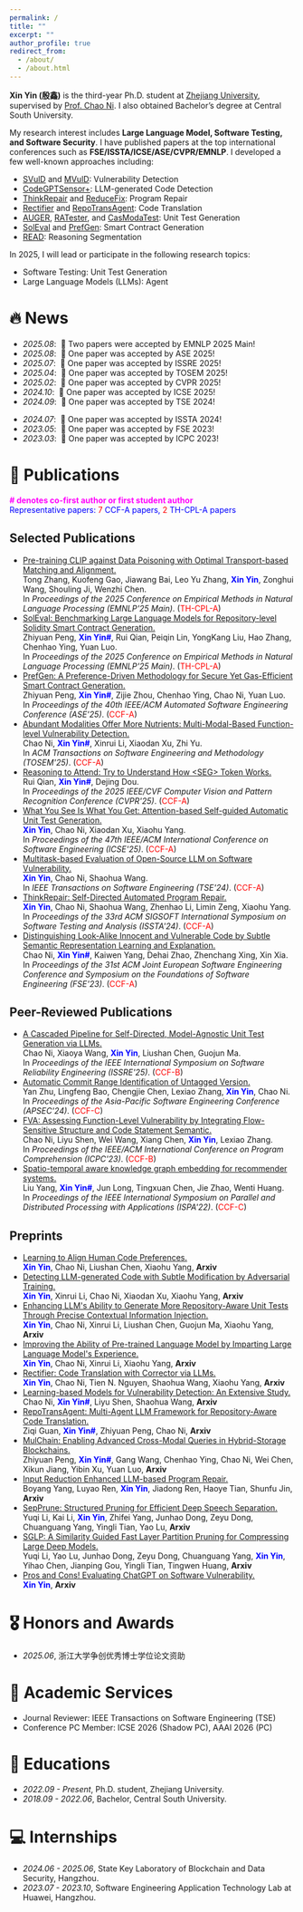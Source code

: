 ```yaml
---
permalink: /
title: ""
excerpt: ""
author_profile: true
redirect_from: 
  - /about/
  - /about.html
---
```


<span class='anchor' id='about-me'></span>

**Xin Yin (殷鑫)** is the third-year Ph.D. student at [Zhejiang University](https://www.zju.edu.cn/english/), supervised by [Prof. Chao Ni](https://jacknichao.github.io/). I also obtained Bachelor’s degree at Central South University. 

My research interest includes **Large Language Model, Software Testing, and Software Security**. I have published papers at the top international conferences such as **FSE/ISSTA/ICSE/ASE/CVPR/EMNLP**. I developed a few well-known approaches including:
- [SVulD](https://github.com/vinci-grape/SVulD) and [MVulD](https://github.com/vinci-grape/MVulD): Vulnerability Detection
- [CodeGPTSensor+](https://github.com/vinci-grape/CodeGPTSensor-plus): LLM-generated Code Detection
- [ThinkRepair](https://github.com/vinci-grape/ThinkRepair) and [ReduceFix](): Program Repair
- [Rectifier](https://github.com/vinci-grape/Rectifier) and [RepoTransAgent](): Code Translation
- [AUGER](https://github.com/vinci-grape/AUGER), [RATester](), and [CasModaTest](): Unit Test Generation
- [SolEval]() and [PrefGen](): Smart Contract Generation
- [READ](https://github.com/rui-qian/READ): Reasoning Segmentation

In 2025, I will lead or participate in the following research topics:
- Software Testing: Unit Test Generation
- Large Language Models (LLMs): Agent

# 🔥 News
- *2025.08*: &nbsp;🎉 Two papers were accepted by EMNLP 2025 Main!
- *2025.08*: &nbsp;🎉 One paper was accepted by ASE 2025!
- *2025.07*: &nbsp;🎉 One paper was accepted by ISSRE 2025!
- *2025.04*: &nbsp;🎉 One paper was accepted by TOSEM 2025!
- *2025.02*: &nbsp;🎉 One paper was accepted by CVPR 2025!
- *2024.10*: &nbsp;🎉 One paper was accepted by ICSE 2025!
- *2024.09*: &nbsp;🎉 One paper was accepted by TSE 2024!
<!-- - *2024.09*: &nbsp;🎉 One paper was accepted by APSEC 2024! -->
- *2024.07*: &nbsp;🎉 One paper was accepted by ISSTA 2024!
- *2023.05*: &nbsp;🎉 One paper was accepted by FSE 2023! 
- *2023.03*: &nbsp;🎉 One paper was accepted by ICPC 2023!
<!-- - *2022.11*: &nbsp;🎉 One paper was accepted by ISPA 2022! -->

# 📝 Publications
<!-- **\# denotes co-first author or first student author** -->
<span style="color:#ff00fc">**\# denotes co-first author or first student author**</span>  
<span style="color:blue">Representative papers:</span> <span style="color:red">7</span> <span style="color:blue">CCF-A papers,</span> <span style="color:red">2</span> <span style="color:blue">TH-CPL-A papers</span>

<!-- <div class='paper-box'><div class='paper-box-image'><div><div class="badge">CVPR 2016</div><img src='images/500x300.png' alt="sym" width="100%"></div></div>
<div class='paper-box-text' markdown="1">

[Deep Residual Learning for Image Recognition](https://openaccess.thecvf.com/content_cvpr_2016/papers/He_Deep_Residual_Learning_CVPR_2016_paper.pdf)

**Kaiming He**, Xiangyu Zhang, Shaoqing Ren, Jian Sun

[**Project**](https://scholar.google.com/citations?view_op=view_citation&hl=zh-CN&user=DhtAFkwAAAAJ&citation_for_view=DhtAFkwAAAAJ:ALROH1vI_8AC) <strong><span class='show_paper_citations' data='DhtAFkwAAAAJ:ALROH1vI_8AC'></span></strong>
- Lorem ipsum dolor sit amet, consectetur adipiscing elit. Vivamus ornare aliquet ipsum, ac tempus justo dapibus sit amet. 
</div>
</div> -->

## Selected Publications
- [Pre-training CLIP against Data Poisoning with Optimal Transport-based Matching and Alignment.]()<br>
  Tong Zhang, Kuofeng Gao, Jiawang Bai, Leo Yu Zhang, <span style="color: blue;">**Xin Yin**</span>, Zonghui Wang, Shouling Ji, Wenzhi Chen.<br>
  In *Proceedings of the 2025 Conference on Empirical Methods in Natural Language Processing (EMNLP'25 Main)*. (<span style="color:red">TH-CPL-A</span>)
- [SolEval: Benchmarking Large Language Models for Repository-level Solidity Smart Contract Generation.](https://vinci-grape.github.io/papers/SolEval__Benchmarking_Large_Language_Models_for_Repository_level_Solidity_Code_Generation.pdf)<br>
  Zhiyuan Peng, <span style="color: blue;">**Xin Yin\#**</span>, Rui Qian, Peiqin Lin, YongKang Liu, Hao Zhang, Chenhao Ying, Yuan Luo.<br>
  In *Proceedings of the 2025 Conference on Empirical Methods in Natural Language Processing (EMNLP'25 Main)*. (<span style="color:red">TH-CPL-A</span>)
- [PrefGen: A Preference-Driven Methodology for Secure Yet Gas-Efficient Smart Contract Generation.](https://vinci-grape.github.io/papers/PrefGen.pdf)<br>
  Zhiyuan Peng, <span style="color: blue;">**Xin Yin\#**</span>, Zijie Zhou, Chenhao Ying, Chao Ni, Yuan Luo.<br>
  In *Proceedings of the 40th IEEE/ACM Automated Software Engineering Conference (ASE'25)*. (<span style="color:red">CCF-A</span>)
- [Abundant Modalities Offer More Nutrients: Multi-Modal-Based Function-level Vulnerability Detection.](https://dl.acm.org/doi/pdf/10.1145/3731557)<br>
  Chao Ni, <span style="color: blue;">**Xin Yin\#**</span>, Xinrui Li, Xiaodan Xu, Zhi Yu.<br>
  In *ACM Transactions on Software Engineering and Methodology (TOSEM'25)*. (<span style="color:red">CCF-A</span>)
- [Reasoning to Attend: Try to Understand How \<SEG\> Token Works.](https://arxiv.org/pdf/2412.17741)<br>
  Rui Qian, <span style="color: blue;">**Xin Yin\#**</span>, Dejing Dou.<br>
  In *Proceedings of the 2025 IEEE/CVF Computer Vision and Pattern Recognition Conference (CVPR'25)*. (<span style="color:red">CCF-A</span>)
- [What You See Is What You Get: Attention-based Self-guided Automatic Unit Test Generation.](https://arxiv.org/pdf/2412.00828)<br>
  <span style="color: blue;">**Xin Yin**</span>, Chao Ni, Xiaodan Xu, Xiaohu Yang.<br>
  In *Proceedings of the 47th IEEE/ACM International Conference on Software Engineering (ICSE'25)*. (<span style="color:red">CCF-A</span>)
- [Multitask-based Evaluation of Open-Source LLM on Software Vulnerability.](https://arxiv.org/pdf/2404.02056)<br>
  <span style="color: blue;">**Xin Yin**</span>, Chao Ni, Shaohua Wang.<br>
  In *IEEE Transactions on Software Engineering (TSE'24)*. (<span style="color:red">CCF-A</span>)
- [ThinkRepair: Self-Directed Automated Program Repair.](https://arxiv.org/pdf/2407.20898)<br>
  <span style="color: blue;">**Xin Yin**</span>, Chao Ni, Shaohua Wang, Zhenhao Li, Limin Zeng, Xiaohu Yang.<br>
  In *Proceedings of the 33rd ACM SIGSOFT International Symposium on Software Testing and Analysis (ISSTA'24)*. (<span style="color:red">CCF-A</span>)
- [Distinguishing Look-Alike Innocent and Vulnerable Code by Subtle Semantic Representation Learning and Explanation.](https://arxiv.org/pdf/2308.11237)<br>
  Chao Ni, <span style="color: blue;">**Xin Yin\#**</span>, Kaiwen Yang, Dehai Zhao, Zhenchang Xing, Xin Xia.<br>
  In *Proceedings of the 31st ACM Joint European Software Engineering Conference and Symposium on the Foundations of Software Engineering (FSE'23)*. (<span style="color:red">CCF-A</span>)

## Peer-Reviewed Publications
- [A Cascaded Pipeline for Self-Directed, Model-Agnostic Unit Test Generation via LLMs.](https://vinci-grape.github.io/papers/A_Cascaded_Pipeline_for_Self_Directed__Model_Agnostic_Unit_Test_Generation_via_LLMs.pdf)<br>
  Chao Ni, Xiaoya Wang, <span style="color: blue;">**Xin Yin**</span>, Liushan Chen, Guojun Ma.<br>
  In *Proceedings of the IEEE International Symposium on Software Reliability Engineering (ISSRE'25)*. (<span style="color:red">CCF-B</span>)
- [Automatic Commit Range Identification of Untagged Version.](https://ieeexplore.ieee.org/abstract/document/10967335)<br>
  Yan Zhu, Lingfeng Bao, Chengjie Chen, Lexiao Zhang, <span style="color: blue;">**Xin Yin**</span>, Chao Ni.<br>
  In *Proceedings of the Asia-Pacific Software Engineering Conference (APSEC'24)*. (<span style="color:red">CCF-C</span>)
- [FVA: Assessing Function-Level Vulnerability by Integrating Flow-Sensitive Structure and Code Statement Semantic.](https://ieeexplore.ieee.org/abstract/document/10174072)<br>
  Chao Ni, Liyu Shen, Wei Wang, Xiang Chen, <span style="color: blue;">**Xin Yin**</span>, Lexiao Zhang.<br>
  In *Proceedings of the IEEE/ACM International Conference on Program Comprehension (ICPC'23)*. (<span style="color:red">CCF-B</span>)
- [Spatio-temporal aware knowledge graph embedding for recommender systems.](https://ieeexplore.ieee.org/abstract/document/10070740)<br>
  Liu Yang, <span style="color: blue;">**Xin Yin\#**</span>, Jun Long, Tingxuan Chen, Jie Zhao, Wenti Huang.<br>
  In *Proceedings of the IEEE International Symposium on Parallel and Distributed Processing with Applications (ISPA'22)*. (<span style="color:red">CCF-C</span>)

## Preprints
- [Learning to Align Human Code Preferences.](https://arxiv.org/pdf/2507.20109)<br>
  <span style="color: blue;">**Xin Yin**</span>, Chao Ni, Liushan Chen, Xiaohu Yang, **Arxiv**
- [Detecting LLM-generated Code with Subtle Modification by Adversarial Training.](https://arxiv.org/pdf/2507.13123)<br>
  <span style="color: blue;">**Xin Yin**</span>, Xinrui Li, Chao Ni, Xiaodan Xu, Xiaohu Yang, **Arxiv**
- [Enhancing LLM's Ability to Generate More Repository-Aware Unit Tests Through Precise Contextual Information Injection.](https://arxiv.org/pdf/2501.07425)<br>
  <span style="color: blue;">**Xin Yin**</span>, Chao Ni, Xinrui Li, Liushan Chen, Guojun Ma, Xiaohu Yang, **Arxiv**
- [Improving the Ability of Pre-trained Language Model by Imparting Large Language Model's Experience.](https://arxiv.org/pdf/2408.08553)<br>
  <span style="color: blue;">**Xin Yin**</span>, Chao Ni, Xinrui Li, Xiaohu Yang, **Arxiv**
- [Rectifier: Code Translation with Corrector via LLMs.](https://arxiv.org/pdf/2407.07472)<br>
  <span style="color: blue;">**Xin Yin**</span>, Chao Ni, Tien N. Nguyen, Shaohua Wang, Xiaohu Yang, **Arxiv**
- [Learning-based Models for Vulnerability Detection: An Extensive Study.](https://vinci-grape.github.io/papers/Learning_based_Models_for_Vulnerability_Detection__An_Extensive_Study.pdf)<br>
  Chao Ni, <span style="color: blue;">**Xin Yin\#**</span>, Liyu Shen, Shaohua Wang, **Arxiv**
- [RepoTransAgent: Multi-Agent LLM Framework for Repository-Aware Code Translation.](http://arxiv.org/pdf/2508.17720)<br>
  Ziqi Guan, <span style="color: blue;">**Xin Yin\#**</span>, Zhiyuan Peng, Chao Ni, **Arxiv**
- [MulChain: Enabling Advanced Cross-Modal Queries in Hybrid-Storage Blockchains.](https://arxiv.org/pdf/2502.18258)<br>
  Zhiyuan Peng, <span style="color: blue;">**Xin Yin\#**</span>, Gang Wang, Chenhao Ying, Chao Ni, Wei Chen, Xikun Jiang, Yibin Xu, Yuan Luo, **Arxiv**
- [Input Reduction Enhanced LLM-based Program Repair.](https://arxiv.org/pdf/2507.15251)<br>
  Boyang Yang, Luyao Ren, <span style="color: blue;">**Xin Yin**</span>, Jiadong Ren, Haoye Tian, Shunfu Jin, **Arxiv**
- [SepPrune: Structured Pruning for Efficient Deep Speech Separation.](https://arxiv.org/pdf/2505.12079)<br>
  Yuqi Li, Kai Li, <span style="color: blue;">**Xin Yin**</span>, Zhifei Yang, Junhao Dong, Zeyu Dong, Chuanguang Yang, Yingli Tian, Yao Lu, **Arxiv**
- [SGLP: A Similarity Guided Fast Layer Partition Pruning for Compressing Large Deep Models.]()<br>
  Yuqi Li, Yao Lu, Junhao Dong, Zeyu Dong, Chuanguang Yang, <span style="color: blue;">**Xin Yin**</span>, Yihao Chen, Jianping Gou, Yingli Tian, Tingwen Huang, **Arxiv**
- [Pros and Cons! Evaluating ChatGPT on Software Vulnerability.](https://arxiv.org/pdf/2404.03994)<br>
  <span style="color: blue;">**Xin Yin**</span>, **Arxiv**

# 🎖 Honors and Awards
- *2025.06*, 浙江大学争创优秀博士学位论文资助 

# 💬 Academic Services
- Journal Reviewer: IEEE Transactions on Software Engineering (TSE)
- Conference PC Member: ICSE 2026 (Shadow PC), AAAI 2026 (PC)

# 📖 Educations
- *2022.09 - Present*, Ph.D. student, Zhejiang University.
- *2018.09 - 2022.06*, Bachelor, Central South University.

<!-- # 💬 Invited Talks
- *2021.06*, Lorem ipsum dolor sit amet, consectetur adipiscing elit. Vivamus ornare aliquet ipsum, ac tempus justo dapibus sit amet. 
- *2021.03*, Lorem ipsum dolor sit amet, consectetur adipiscing elit. Vivamus ornare aliquet ipsum, ac tempus justo dapibus sit amet.  \| [\[video\]](https://github.com/) -->

# 💻 Internships
- *2024.06 - 2025.06*, State Key Laboratory of Blockchain and Data Security, Hangzhou.
- *2023.07 - 2023.10*, Software Engineering Application Technology Lab at Huawei, Hangzhou.
